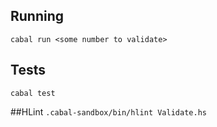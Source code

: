 ## Running
`cabal run <some number to validate>`

## Tests
`cabal test`

##HLint
`.cabal-sandbox/bin/hlint Validate.hs`